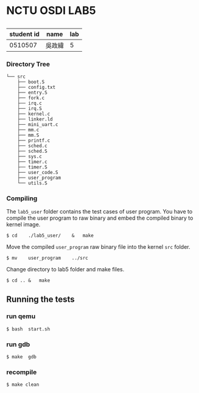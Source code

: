 # NCTU OSDI LAB5
## 

| student id  | name  | lab  |
|---|---|---|
|  0510507 | 吳政緯  | 5  |

### Directory Tree

```
└── src
    ├── boot.S
    ├── config.txt
    ├── entry.S
    ├── fork.c
    ├── irq.c
    ├── irq.S
    ├── kernel.c
    ├── linker.ld
    ├── mini_uart.c
    ├── mm.c
    ├── mm.S
    ├── printf.c
    ├── sched.c
    ├── sched.S
    ├── sys.c
    ├── timer.c
    ├── timer.S
    ├── user_code.S
    ├── user_program
    └── utils.S
```

### Compiling
The `lab5_user` folder contains the test cases of user program. You have to compile the user program to raw binary and embed the compiled binary to kernel image.

```
$ cd    ./lab5_user/    &   make
```

Move the compiled `user_program` raw binary file into the kernel `src` folder. 

```
$ mv    user_program    ../src
```
Change directory to lab5 folder and make files.

```
$ cd .. &   make
```
## Running the tests

### run qemu
```
$ bash  start.sh
```
### run gdb
```
$ make  gdb
```
### recompile
```
$ make clean
```
